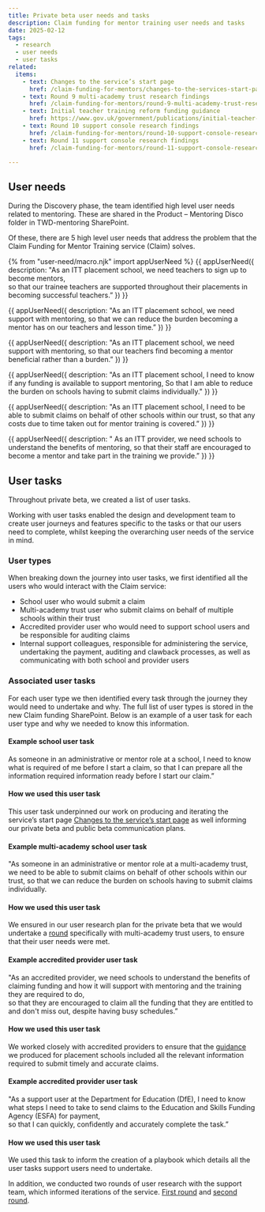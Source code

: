 ```yaml
---
title: Private beta user needs and tasks
description: Claim funding for mentor training user needs and tasks
date: 2025-02-12
tags:
  - research
  - user needs
  - user tasks
related:
  items:
    - text: Changes to the service’s start page
      href: /claim-funding-for-mentors/changes-to-the-services-start-page/
    - text: Round 9 multi-academy trust research findings
      href: /claim-funding-for-mentors/round-9-multi-academy-trust-research-findings/
    - text: Initial teacher training reform funding guidance
      href: https://www.gov.uk/government/publications/initial-teacher-training-reform-funding-guidance 
    - text: Round 10 support console research findings
      href: /claim-funding-for-mentors/round-10-support-console-research-findings/
    - text: Round 11 support console research findings
      href: /claim-funding-for-mentors/round-11-support-console-research-findings/

---
```


## User needs

During the Discovery phase, the team identified high level user needs related to mentoring. These are shared in the Product – Mentoring Disco folder in TWD-mentoring SharePoint.

Of these, there are 5 high level user needs that address the problem that the Claim Funding for Mentor Training service (Claim) solves.

{% from "user-need/macro.njk" import appUserNeed %}
{{ appUserNeed({
  description: "As an ITT placement school,
we need teachers to sign up to become mentors,  
so that our trainee teachers are supported throughout their placements in becoming successful teachers.”
}) }}

{{ appUserNeed({
  description: "As an ITT placement school,
we need support with mentoring,
so that we can reduce the burden becoming a mentor has on our teachers and lesson time.”
}) }}

{{ appUserNeed({
  description: "As an ITT placement school,
we need support with mentoring,
so that our teachers find becoming a mentor beneficial rather than a burden.”
}) }}

{{ appUserNeed({
  description: "As an ITT placement school,
I need to know if any funding is available to support mentoring,
So that I am able to reduce the burden on schools having to submit claims individually."
}) }}

{{ appUserNeed({
  description: "As an ITT placement school,
  I need to be able to submit claims on behalf of other schools within our trust,
so that any costs due to time taken out for mentor training is covered.”
}) }}

{{ appUserNeed({
  description: " As an ITT provider,
we need schools to understand the benefits of mentoring,
so that their staff are encouraged to become a mentor and take part in the training we provide.”
}) }}

## User tasks

Throughout private beta, we created a list of user tasks.

Working with user tasks enabled the design and development team to create user journeys and features specific to the tasks or that our users need to complete, whilst keeping the overarching user needs of the service in mind.

### User types

When breaking down the journey into user tasks, we first identified all the users who would interact with the Claim service:

- School user who would submit a claim
- Multi-academy trust user who submit claims on behalf of multiple schools within their trust
- Accredited provider user who would need to support school users and be responsible for auditing claims
- Internal support colleagues, responsible for administering the service, undertaking the payment, auditing and clawback processes, as well as communicating with both school and provider users

### Associated user tasks

For each user type we then identified every task through the journey they would need to undertake and why.
The full list of user types is stored in the new Claim funding SharePoint.
Below is an example of a user task for each user type and why we needed to know this information.

#### Example school user task

As someone in an administrative or mentor role at a school,
I need to know what is required of me before I start a claim,
so that I can prepare all the information required information ready before I start our claim.”

#### How we used this user task

This user task underpinned our work on producing and iterating the service’s start page [Changes to the service’s start page](/claim-funding-for-mentors/changes-to-the-services-start-page/) as well informing our private beta and public beta communication plans.

#### Example multi-academy school user task

"As someone in an administrative or mentor role at a multi-academy trust,
we need to be able to submit claims on behalf of other schools within our trust,
so that we can reduce the burden on schools having to submit claims individually.

#### How we used this user task

We ensured in our user research plan for the private beta that we would undertake a [round](/claim-funding-for-mentors/round-9-multi-academy-trust-research-findings/) specifically with multi-academy trust users, to ensure that their user needs were met.

#### Example accredited provider user task

"As an accredited provider,
we need schools to understand the benefits of claiming funding and how it will support with mentoring and the training they are required to do,  
so that they are encouraged to claim all the funding that they are entitled to and don't miss out, despite having busy schedules.”

#### How we used this user task

We worked closely with accredited providers to ensure that the [guidance]( https://www.gov.uk/government/publications/initial-teacher-training-reform-funding-guidance) we produced for placement schools included all the relevant information required to submit timely and accurate claims.

#### Example accredited provider user task

"As a support user at the Department for Education (DfE),
I need to know what steps I need to take to send claims to the Education and Skills Funding Agency (ESFA) for payment,  
so that I can quickly, confidently and accurately complete the task.”

#### How we used this user task

We used this task to inform the creation of a playbook which details all the user tasks support users need to undertake.

In addition, we conducted two rounds of user research with the support team, which informed iterations of the service. [First round](/claim-funding-for-mentors/round-10-support-console-research-findings/) and [second round](/claim-funding-for-mentors/round-11-support-console-research-findings/).
